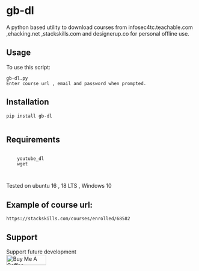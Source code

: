 # gb-dl
A python based utility to download courses from infosec4tc.teachable.com ,ehacking.net ,stackskills.com and designerup.co for personal offline use.

## Usage
To use this script:
```
gb-dl.py
Enter course url , email and password when prompted.
```
## Installation
``` 
pip install gb-dl
 
```
    
## Requirements
``` 
  
    youtube_dl
    wget
   
    
```

Tested on ubuntu 16 , 18 LTS , Windows 10

## Example of course url:
```
https://stackskills.com/courses/enrolled/68582

```

## Support
 Support future development
<br>
<a href="https://www.buymeacoffee.com/barakagb" target="_blank"><img src="https://cdn.buymeacoffee.com/buttons/default-orange.png" alt="Buy Me A Coffee" style="height: 27px !important;width: 106px !important;" ></a>

